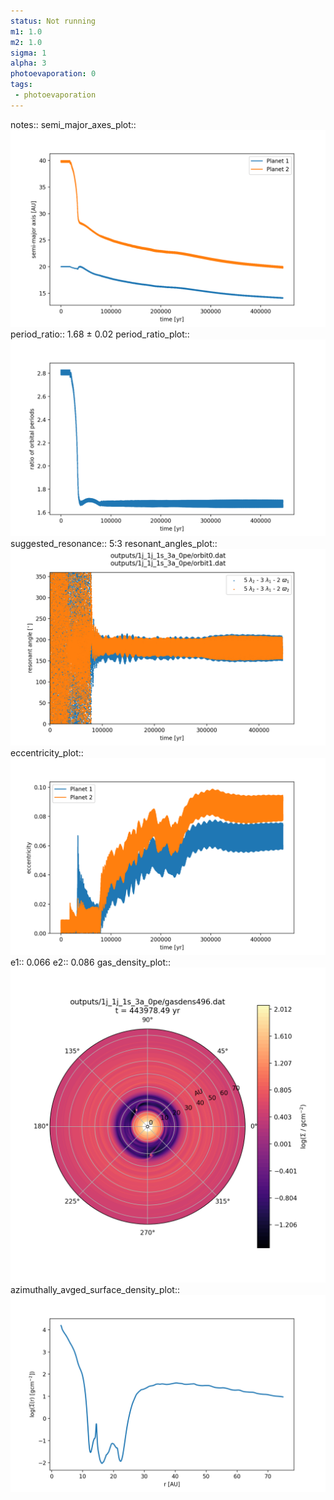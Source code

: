 ```yaml
---
status: Not running
m1: 1.0
m2: 1.0
sigma: 1
alpha: 3
photoevaporation: 0
tags:
 - photoevaporation
---
```


notes::
semi_major_axes_plot:: ![semi_major_axes_1j_1j_1s_3a_0pe.png](plots/semi_major_axes/semi_major_axes_1j_1j_1s_3a_0pe.png)
period_ratio:: 1.68 ± 0.02
period_ratio_plot:: ![period_ratio_1j_1j_1s_3a_0pe.png](plots/period_ratio/period_ratio_1j_1j_1s_3a_0pe.png)
suggested_resonance:: 5:3
resonant_angles_plot:: ![resonant_angles_1j_1j_1s_3a_0pe.png](plots/resonant_angles/resonant_angles_1j_1j_1s_3a_0pe.png)
eccentricity_plot:: ![eccentricity_1j_1j_1s_3a_0pe.png](plots/eccentricity/eccentricity_1j_1j_1s_3a_0pe.png)
e1:: 0.066
e2:: 0.086
gas_density_plot:: ![gas_density_1j_1j_1s_3a_0pe.png](plots/gas_density/gas_density_1j_1j_1s_3a_0pe.png)
azimuthally_avged_surface_density_plot:: ![azimuthally_avged_surface_density_1j_1j_1s_3a_0pe.png](plots/azimuthally_avged_surface_density/azimuthally_avged_surface_density_1j_1j_1s_3a_0pe.png)

